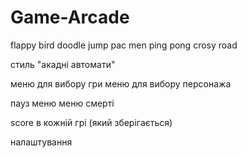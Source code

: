 # Game-Arcade
 
flappy bird
doodle jump
pac men
ping pong
crosy road

стиль "акадні автомати"

меню для вибору гри
меню для вибору персонажа

пауз меню
меню смерті

score в кожній грі (який зберігається)

налаштування
